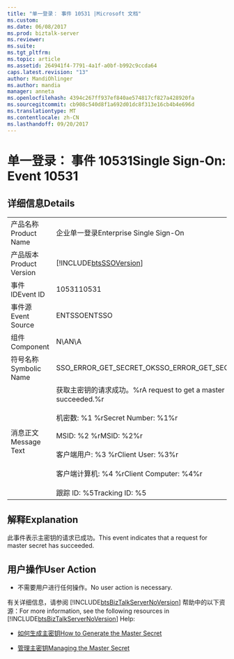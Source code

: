 ```yaml
---
title: "单一登录： 事件 10531 |Microsoft 文档"
ms.custom: 
ms.date: 06/08/2017
ms.prod: biztalk-server
ms.reviewer: 
ms.suite: 
ms.tgt_pltfrm: 
ms.topic: article
ms.assetid: 264941f4-7791-4a1f-a0bf-b992c9ccda64
caps.latest.revision: "13"
author: MandiOhlinger
ms.author: mandia
manager: anneta
ms.openlocfilehash: 4394c267ff937ef840ae574817cf827a428920fa
ms.sourcegitcommit: cb908c540d8f1a692d01dc8f313e16cb4b4e696d
ms.translationtype: MT
ms.contentlocale: zh-CN
ms.lasthandoff: 09/20/2017
---
```

# <a name="single-sign-on-event-10531"></a><span data-ttu-id="1af17-102">单一登录： 事件 10531</span><span class="sxs-lookup"><span data-stu-id="1af17-102">Single Sign-On: Event 10531</span></span>
## <a name="details"></a><span data-ttu-id="1af17-103">详细信息</span><span class="sxs-lookup"><span data-stu-id="1af17-103">Details</span></span>  
  
|||  
|-|-|  
|<span data-ttu-id="1af17-104">产品名称</span><span class="sxs-lookup"><span data-stu-id="1af17-104">Product Name</span></span>|<span data-ttu-id="1af17-105">企业单一登录</span><span class="sxs-lookup"><span data-stu-id="1af17-105">Enterprise Single Sign-On</span></span>|  
|<span data-ttu-id="1af17-106">产品版本</span><span class="sxs-lookup"><span data-stu-id="1af17-106">Product Version</span></span>|[!INCLUDE[btsSSOVersion](../includes/btsssoversion-md.md)]|  
|<span data-ttu-id="1af17-107">事件 ID</span><span class="sxs-lookup"><span data-stu-id="1af17-107">Event ID</span></span>|<span data-ttu-id="1af17-108">10531</span><span class="sxs-lookup"><span data-stu-id="1af17-108">10531</span></span>|  
|<span data-ttu-id="1af17-109">事件源</span><span class="sxs-lookup"><span data-stu-id="1af17-109">Event Source</span></span>|<span data-ttu-id="1af17-110">ENTSSO</span><span class="sxs-lookup"><span data-stu-id="1af17-110">ENTSSO</span></span>|  
|<span data-ttu-id="1af17-111">组件</span><span class="sxs-lookup"><span data-stu-id="1af17-111">Component</span></span>|<span data-ttu-id="1af17-112">N\A</span><span class="sxs-lookup"><span data-stu-id="1af17-112">N\A</span></span>|  
|<span data-ttu-id="1af17-113">符号名称</span><span class="sxs-lookup"><span data-stu-id="1af17-113">Symbolic Name</span></span>|<span data-ttu-id="1af17-114">SSO_ERROR_GET_SECRET_OK</span><span class="sxs-lookup"><span data-stu-id="1af17-114">SSO_ERROR_GET_SECRET_OK</span></span>|  
|<span data-ttu-id="1af17-115">消息正文</span><span class="sxs-lookup"><span data-stu-id="1af17-115">Message Text</span></span>|<span data-ttu-id="1af17-116">获取主密钥的请求成功。%r</span><span class="sxs-lookup"><span data-stu-id="1af17-116">A request to get a master secret succeeded.%r</span></span><br /><br /> <span data-ttu-id="1af17-117">机密数: %1 %r</span><span class="sxs-lookup"><span data-stu-id="1af17-117">Secret Number: %1%r</span></span><br /><br /> <span data-ttu-id="1af17-118">MSID: %2 %r</span><span class="sxs-lookup"><span data-stu-id="1af17-118">MSID: %2%r</span></span><br /><br /> <span data-ttu-id="1af17-119">客户端用户: %3 %r</span><span class="sxs-lookup"><span data-stu-id="1af17-119">Client User: %3%r</span></span><br /><br /> <span data-ttu-id="1af17-120">客户端计算机: %4 %r</span><span class="sxs-lookup"><span data-stu-id="1af17-120">Client Computer: %4%r</span></span><br /><br /> <span data-ttu-id="1af17-121">跟踪 ID: %5</span><span class="sxs-lookup"><span data-stu-id="1af17-121">Tracking ID: %5</span></span>|  
  
## <a name="explanation"></a><span data-ttu-id="1af17-122">解释</span><span class="sxs-lookup"><span data-stu-id="1af17-122">Explanation</span></span>  
 <span data-ttu-id="1af17-123">此事件表示主密钥的请求已成功。</span><span class="sxs-lookup"><span data-stu-id="1af17-123">This event indicates that a request for master secret has succeeded.</span></span>  
  
## <a name="user-action"></a><span data-ttu-id="1af17-124">用户操作</span><span class="sxs-lookup"><span data-stu-id="1af17-124">User Action</span></span>  
  
-   <span data-ttu-id="1af17-125">不需要用户进行任何操作。</span><span class="sxs-lookup"><span data-stu-id="1af17-125">No user action is necessary.</span></span>  
  
 <span data-ttu-id="1af17-126">有关详细信息，请参阅 [!INCLUDE[btsBizTalkServerNoVersion](../includes/btsbiztalkservernoversion-md.md)] 帮助中的以下资源：</span><span class="sxs-lookup"><span data-stu-id="1af17-126">For more information, see the following resources in [!INCLUDE[btsBizTalkServerNoVersion](../includes/btsbiztalkservernoversion-md.md)] Help:</span></span>  
  
-   [<span data-ttu-id="1af17-127">如何生成主密钥</span><span class="sxs-lookup"><span data-stu-id="1af17-127">How to Generate the Master Secret</span></span>](../core/how-to-generate-the-master-secret.md)  
  
-   [<span data-ttu-id="1af17-128">管理主密钥</span><span class="sxs-lookup"><span data-stu-id="1af17-128">Managing the Master Secret</span></span>](../core/managing-the-master-secret.md)